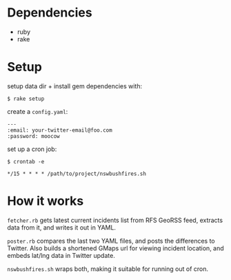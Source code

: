 Dependencies
============

 * ruby
 * rake

Setup
=====

setup data dir + install gem dependencies with: 

    $ rake setup

create a `config.yaml`:

    --- 
    :email: your-twitter-email@foo.com
    :password: moocow

set up a cron job: 

    $ crontab -e 

    */15 * * * * /path/to/project/nswbushfires.sh

How it works
============

`fetcher.rb` gets latest current incidents list from RFS GeoRSS feed, extracts
data from it, and writes it out in YAML. 

`poster.rb` compares the last two YAML files, and posts the differences to 
Twitter. Also builds a shortened GMaps url for viewing incident location, and
embeds lat/lng data in Twitter update. 

`nswbushfires.sh` wraps both, making it suitable for running out of cron. 

